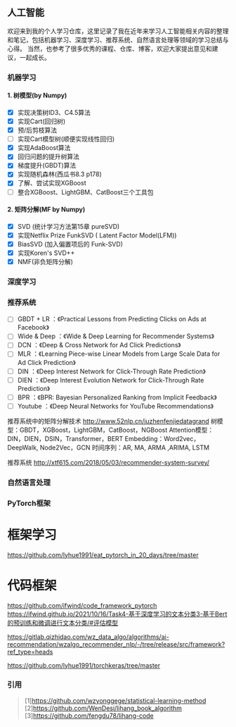 ## 人工智能

欢迎来到我的个人学习仓库，这里记录了我在近年来学习人工智能相关内容的整理和笔记，包括机器学习、深度学习、推荐系统、自然语言处理等领域的学习总结与心得。
当然，也参考了很多优秀的课程、仓库、博客，欢迎大家提出意见和建议，一起成长。

### 机器学习

#### 1. 树模型(by Numpy)
- [x] 实现决策树ID3、C4.5算法
- [x] 实现Cart(回归树)
- [x] 预/后剪枝算法
- [ ] 实现Cart模型树(顺便实现线性回归)
- [x] 实现AdaBoost算法
- [x] 回归问题的提升树算法
- [x] 梯度提升(GBDT)算法
- [x] 实现随机森林(西瓜书8.3 p178)
- [x] 了解、尝试实现XGBoost
- [ ] 整合XGBoost、LightGBM、CatBoost三个工具包

#### 2. 矩阵分解(MF by Numpy)
- [x] SVD (统计学习方法第15章 pureSVD)
- [x] 实现Netflix Prize FunkSVD ( Latent Factor Model(LFM))
- [x] BiasSVD (加入偏置项后的 Funk-SVD)
- [x] 实现Koren's SVD++
- [x] NMF(非负矩阵分解)

### 深度学习

### 推荐系统

- [ ] GBDT + LR ：《Practical Lessons from Predicting Clicks on Ads at Facebook》
- [ ] Wide & Deep ：《Wide & Deep Learning for Recommender Systems》
- [ ] DCN ：《Deep & Cross Network for Ad Click Predictions》
- [ ] MLR ：《Learning Piece-wise Linear Models from Large Scale Data for Ad Click Prediction》
- [ ] DIN ：《Deep Interest Network for Click-Through Rate Prediction》
- [ ] DIEN ：《Deep Interest Evolution Network for Click-Through Rate Prediction》
- [ ] BPR ：《BPR: Bayesian Personalized Ranking from Implicit Feedback》
- [ ] Youtube ：《Deep Neural Networks for YouTube Recommendations》

推荐系统中的矩阵分解技术 http://www.52nlp.cn/juzhenfenjiedatagrand
树模型：GBDT，XGBoost，LightGBM，CatBoost，NGBoost
Attention模型：DIN，DIEN，DSIN，Transformer，BERT
Embedding：Word2vec，DeepWalk, Node2Vec，GCN
时间序列：AR, MA, ARMA ,ARIMA, LSTM

推荐系统 http://xtf615.com/2018/05/03/recommender-system-survey/

### 自然语言处理

### PyTorch框架


# 框架学习
https://github.com/lyhue1991/eat_pytorch_in_20_days/tree/master


# 代码框架
https://github.com/ifwind/code_framework_pytorch
https://ifwind.github.io/2021/10/16/Task4-基于深度学习的文本分类3-基于Bert的预训练和微调进行文本分类/#评估模型

https://gitlab.qizhidao.com/wz_data_algo/algorithms/ai-recommendation/wzalgo_recommender_nlp/-/tree/release/src/framework?ref_type=heads

https://github.com/lyhue1991/torchkeras/tree/master


### 引用
>[1]https://github.com/wzyonggege/statistical-learning-method
>[2]https://github.com/WenDesi/lihang_book_algorithm
>[3]https://github.com/fengdu78/lihang-code


